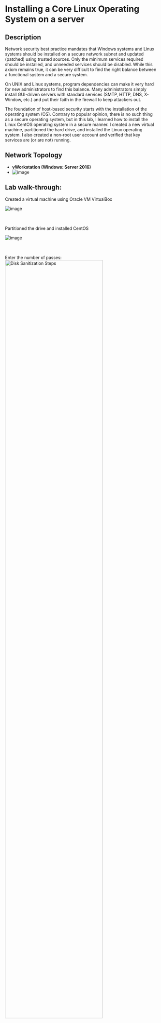 <h1>Installing a Core Linux Operating System on a server</h1>


<h2>Description</h2>
Network security best practice mandates that Windows systems and Linux systems should be installed on a secure network subnet and updated (patched) using trusted sources. Only the minimum services required should be installed, and unneeded services should be disabled. While this axiom remains true, it can be very difficult to find the right balance between a functional system and a secure system.

 

On UNIX and Linux systems, program dependencies can make it very hard for new administrators to find this balance. Many administrators simply install GUI-driven servers with standard services (SMTP, HTTP, DNS, X-Window, etc.) and put their faith in the firewall to keep attackers out.

 

The foundation of host-based security starts with the installation of the operating system (OS). Contrary to popular opinion, there is no such thing as a secure operating system, but in this lab, I learned how to install the Linux CentOS operating system in a secure manner. I created a new virtual machine, partitioned the hard drive, and installed the Linux operating system. I also created a non-root user account and verified that key services are (or are not) running.
<br />


<h2>Network Topology</h2>

- <b>vWorkstation (Windows: Server 2016)</b>
- ![image](https://github.com/user-attachments/assets/510d36ce-60c1-4f6f-8bc7-ccdc96cbb324)



<h2>Lab walk-through:</h2>


Created a virtual machine using Oracle VM VirtualBox <br/>

  ![image](https://github.com/user-attachments/assets/1ca01d66-30fc-40c6-8135-041bd32f3a9a)

<br />
<br />
Partitioned the drive and installed CentOS  <br/>
 
  ![image](https://github.com/user-attachments/assets/9e5691b9-6a8c-4ad6-83cf-2b22295e99a6)

<br />
<br />
Enter the number of passes: <br/>
<img src="https://i.imgur.com/nCIbXbg.png" height="80%" width="80%" alt="Disk Sanitization Steps"/>
<br />
<br />
Confirm your selection:  <br/>
<img src="https://i.imgur.com/cdFHBiU.png" height="80%" width="80%" alt="Disk Sanitization Steps"/>
<br />
<br />
Wait for process to complete (may take some time):  <br/>
<img src="https://i.imgur.com/JL945Ga.png" height="80%" width="80%" alt="Disk Sanitization Steps"/>
<br />
<br />
Sanitization complete:  <br/>
<img src="https://i.imgur.com/K71yaM2.png" height="80%" width="80%" alt="Disk Sanitization Steps"/>
<br />
<br />
Observe the wiped disk:  <br/>
<img src="https://i.imgur.com/AeZkvFQ.png" height="80%" width="80%" alt="Disk Sanitization Steps"/>
</p>

<!--
 ```diff
- text in red
+ text in green
! text in orange
# text in gray
@@ text in purple (and bold)@@
```
--!>
